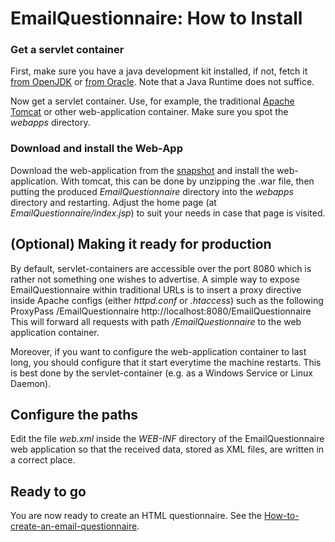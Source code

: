 # EmailQuestionnaire: How to Install

### Get a servlet container
First, make sure you have a java development kit installed, if not, fetch it [from OpenJDK](http://openjdk.java.net) or [from Oracle](http://www.oracle.com/technetwork/java/javase/downloads/index.html). Note that a Java Runtime does not suffice.

Now get a servlet container. Use, for example, the traditional [Apache Tomcat](http://tomcat.apache.org/) or other web-application container. Make sure you spot the _webapps_ directory.

### Download and install the Web-App
Download the web-application from the [snapshot](http://direct.hoplahup.net/tmp/EmailQuestionnaire.war) and install the web-application. With tomcat, this can be done by unzipping the .war file, then putting the produced _EmailQuestionnaire_ directory into the _webapps_ directory and restarting.
Adjust the home page (at _EmailQuestionnaire/index.jsp_) to suit your needs in case that page is visited.

## (Optional) Making it ready for production
By default, servlet-containers are accessible over the port 8080 which is rather not something one wishes to advertise. A simple way to expose EmailQuestionnaire within traditional URLs is to insert a proxy directive inside Apache configs (either _httpd.conf_ or _.htaccess_) such as the following
    ProxyPass /EmailQuestionnaire http://localhost:8080/EmailQuestionnaire
This will forward all requests with path _/EmailQuestionnaire_ to the web application container.

Moreover, if you want to configure the web-application container to last long, you should configure that it start everytime the machine restarts. This is best done by the servlet-container (e.g. as a Windows Service or Linux Daemon).

## Configure the paths
Edit the file _web.xml_ inside the _WEB-INF_ directory of the EmailQuestionnaire web application so that the received data, stored as XML files, are written in a correct place.

## Ready to go
You are now ready to create an HTML questionnaire.
See the [How-to-create-an-email-questionnaire](How-to-create-an-email-questionnaire.md).